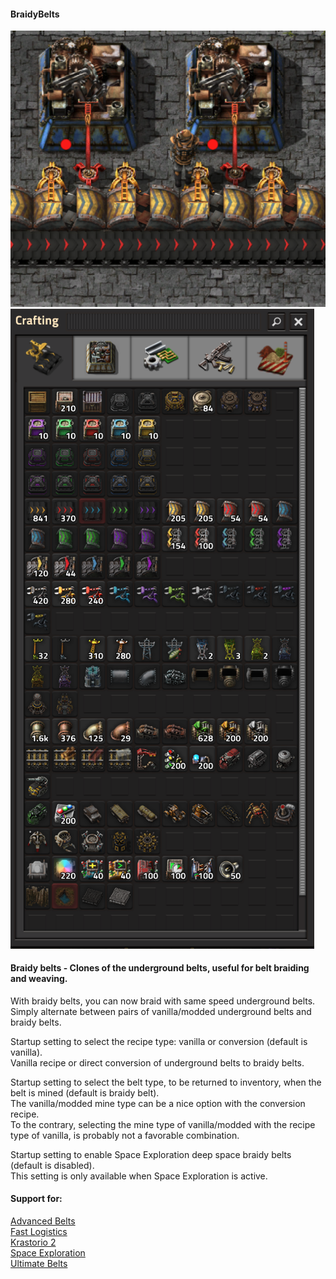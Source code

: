 #### BraidyBelts
 
![Braidy belts](/braiding.png)
![Crafting](/crafting.png)

#### Braidy belts - Clones of the underground belts, useful for belt braiding and weaving.  

With braidy belts, you can now braid with same speed underground belts.  
Simply alternate between pairs of vanilla/modded underground belts and braidy belts.  

Startup setting to select the recipe type: vanilla or conversion (default is vanilla).  
Vanilla recipe or direct conversion of underground belts to braidy belts.  

Startup setting to select the belt type, to be returned to inventory, when the belt is mined (default is braidy belt).  
The vanilla/modded mine type can be a nice option with the conversion recipe.  
To the contrary, selecting the mine type of vanilla/modded with the recipe type of vanilla, is probably not a favorable combination.  

Startup setting to enable Space Exploration deep space braidy belts (default is disabled).  
This setting is only available when Space Exploration is active.  

#### Support for:  

[Advanced Belts](https://mods.factorio.com/mod/AdvancedBelts)  
[Fast Logistics](https://mods.factorio.com/mod/FastLogistics)  
[Krastorio 2](https://mods.factorio.com/mod/Krastorio2)  
[Space Exploration](https://mods.factorio.com/mod/space-exploration)  
[Ultimate Belts](https://mods.factorio.com/mod/UltimateBelts)  
